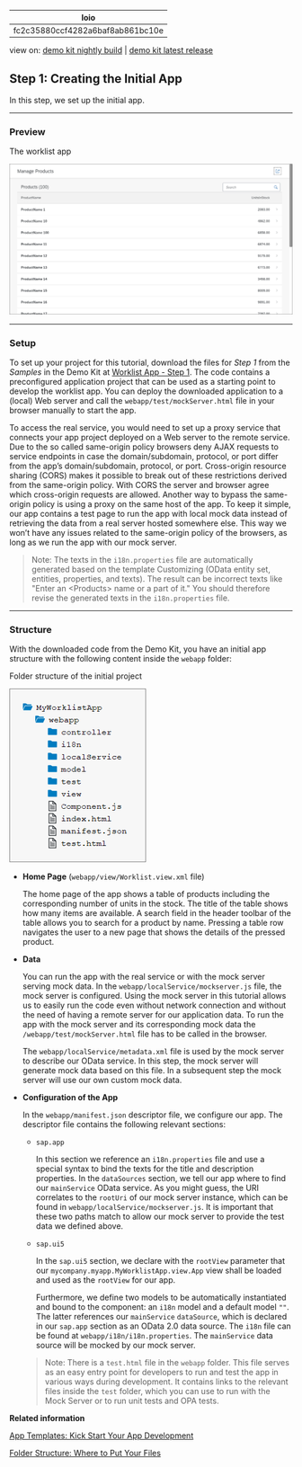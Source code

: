 <!-- loiofc2c35880ccf4282a6baf8ab861bc10e -->

| loio |
| -----|
| fc2c35880ccf4282a6baf8ab861bc10e |

<div id="loio">

view on: [demo kit nightly build](https://openui5nightly.hana.ondemand.com/#/topic/fc2c35880ccf4282a6baf8ab861bc10e) | [demo kit latest release](https://openui5.hana.ondemand.com/#/topic/fc2c35880ccf4282a6baf8ab861bc10e)</div>

## Step 1: Creating the Initial App

In this step, we set up the initial app.

***

<a name="loiofc2c35880ccf4282a6baf8ab861bc10e__section_ed2_4dd_lbb"/>

### Preview

   
  
The worklist app<a name="loiofc2c35880ccf4282a6baf8ab861bc10e__fig_r1j_pst_mr"/>

 ![](loio60e42c87d9494360a64017fc16d8bbcb_HiRes.png "The worklist app") 

***

<a name="loiofc2c35880ccf4282a6baf8ab861bc10e__section_cnf_d4b_l4b"/>

### Setup

To set up your project for this tutorial, download the files for *Step 1* from the *Samples* in the Demo Kit at [Worklist App - Step 1](https://openui5.hana.ondemand.com/#/entity/sap.m.tutorial.worklist/sample/sap.m.tutorial.worklist.01). The code contains a preconfigured application project that can be used as a starting point to develop the worklist app. You can deploy the downloaded application to a \(local\) Web server and call the `webapp/test/mockServer.html` file in your browser manually to start the app.

To access the real service, you would need to set up a proxy service that connects your app project deployed on a Web server to the remote service. Due to the so called same-origin policy browsers deny AJAX requests to service endpoints in case the domain/subdomain, protocol, or port differ from the app’s domain/subdomain, protocol, or port. Cross-origin resource sharing \(CORS\) makes it possible to break out of these restrictions derived from the same-origin policy. With CORS the server and browser agree which cross-origin requests are allowed. Another way to bypass the same-origin policy is using a proxy on the same host of the app. To keep it simple, our app contains a test page to run the app with local mock data instead of retrieving the data from a real server hosted somewhere else. This way we won’t have any issues related to the same-origin policy of the browsers, as long as we run the app with our mock server.

> Note:
> The texts in the `i18n.properties` file are automatically generated based on the template Customizing \(OData entity set, entities, properties, and texts\). The result can be incorrect texts like "Enter an <Products\> name or a part of it." You should therefore revise the generated texts in the `i18n.properties` file.
> 
> 

***

<a name="loiofc2c35880ccf4282a6baf8ab861bc10e__section_iyw_fnp_l4b"/>

### Structure

With the downloaded code from the Demo Kit, you have an initial app structure with the following content inside the `webapp` folder:

   
  
Folder structure of the initial project<a name="loiofc2c35880ccf4282a6baf8ab861bc10e__fig_chm_4jp_ls"/>

 ![](loio7f6899e87d8240d5bd3fc8594e148714_HiRes.png "Folder structure of the initial project") 

-   **Home Page** \(`webapp/view/Worklist.view.xml` file\)

    The home page of the app shows a table of products including the corresponding number of units in the stock. The title of the table shows how many items are available. A search field in the header toolbar of the table allows you to search for a product by name. Pressing a table row navigates the user to a new page that shows the details of the pressed product.

-   **Data**

    You can run the app with the real service or with the mock server serving mock data. In the `webapp/localService/mockserver.js` file, the mock server is configured. Using the mock server in this tutorial allows us to easily run the code even without network connection and without the need of having a remote server for our application data. To run the app with the mock server and its corresponding mock data the `/webapp/test/mockServer.html` file has to be called in the browser.

    The `webapp/localService/metadata.xml` file is used by the mock server to describe our OData service. In this step, the mock server will generate mock data based on this file. In a subsequent step the mock server will use our own custom mock data.

-   **Configuration of the App**

    In the `webapp/manifest.json` descriptor file, we configure our app. The descriptor file contains the following relevant sections:

    -   `sap.app`

        In this section we reference an `i18n.properties` file and use a special syntax to bind the texts for the title and description properties. In the `dataSources` section, we tell our app where to find our `mainService` OData service. As you might guess, the URI correlates to the `rootUri` of our mock server instance, which can be found in `webapp/localService/mockserver.js`. It is important that these two paths match to allow our mock server to provide the test data we defined above.

    -   `sap.ui5`

        In the `sap.ui5` section, we declare with the `rootView` parameter that our `mycompany.myapp.MyWorklistApp.view.App` view shall be loaded and used as the `rootView` for our app.

        Furthermore, we define two models to be automatically instantiated and bound to the component: an `i18n` model and a default model `""`. The latter references our `mainService` `dataSource`, which is declared in our `sap.app` section as an OData 2.0 data source. The `i18n` file can be found at `webapp/i18n/i18n.properties`. The `mainService` data source will be mocked by our mock server.

    > Note:
    > There is a `test.html` file in the `webapp` folder. This file serves as an easy entry point for developers to run and test the app in various ways during development. It contains links to the relevant files inside the `test` folder, which you can use to run with the Mock Server or to run unit tests and OPA tests.
    > 
    > 


**Related information**  


[App Templates: Kick Start Your App Development](App_Templates_Kick_Start_Your_App_Development_a460a73.md)

[Folder Structure: Where to Put Your Files](Folder_Structure_Where_to_Put_Your_Files_003f755.md)

